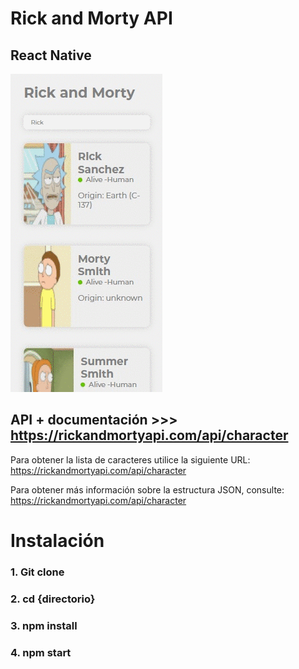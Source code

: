# Rick and Morty API
## React Native

![img](https://github.com/ricaza81/rick-morty-react-native/raw/master/app.gif)

## API + documentación >>> https://rickandmortyapi.com/api/character
Para obtener la lista de caracteres utilice la siguiente URL: https://rickandmortyapi.com/api/character

Para obtener más información sobre la estructura JSON, consulte: https://rickandmortyapi.com/api/character

# Instalación
### 1. Git clone
### 2. cd {directorio}
### 3. npm install
### 4. npm start